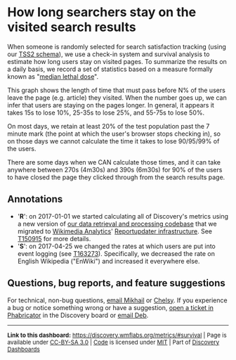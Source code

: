 How long searchers stay on the visited search results
=======

When someone is randomly selected for search satisfaction tracking (using our [TSS2 schema](https://meta.wikimedia.org/wiki/Schema:TestSearchSatisfaction2)), we use a check-in system and survival analysis to estimate how long users stay on visited pages. To summarize the results on a daily basis, we record a set of statistics based on a measure formally known as "[median lethal dose](https://en.wikipedia.org/wiki/Median_lethal_dose)".

This graph shows the length of time that must pass before N% of the users leave the page (e.g. article) they visited. When the number goes up, we can infer that users are staying on the pages longer. In general, it appears it takes 15s to lose 10%, 25-35s to lose 25%, and 55-75s to lose 50%.

On most days, we retain at least 20% of the test population past the 7 minute mark (the point at which the user's browser stops checking in), so on those days we cannot calculate the time it takes to lose 90/95/99% of the users.

There are some days when we CAN calculate those times, and it can take anywhere between 270s (4m30s) and 390s (6m30s) for 90% of the users to have closed the page they clicked through from the search results page.

Annotations
------
* '__R__': on 2017-01-01 we started calculating all of Discovery's metrics using a new version of [our data retrieval and processing codebase](https://phabricator.wikimedia.org/diffusion/WDGO/) that we migrated to [Wikimedia Analytics](https://www.mediawiki.org/wiki/Analytics)' [Reportupdater infrastructure](https://wikitech.wikimedia.org/wiki/Analytics/Reportupdater). See [T150915](https://phabricator.wikimedia.org/T150915) for more details.
* '__S__': on 2017-04-25 we changed the rates at which users are put into event logging (see [T163273](https://phabricator.wikimedia.org/T163273)). Specifically, we decreased the rate on English Wikipedia ("EnWiki") and increased it everywhere else.

Questions, bug reports, and feature suggestions
------
For technical, non-bug questions, [email Mikhail](mailto:mpopov@wikimedia.org?subject=Dashboard%20Question) or [Chelsy](mailto:cxie@wikimedia.org?subject=Dashboard%20Question). If you experience a bug or notice something wrong or have a suggestion, [open a ticket in Phabricator](https://phabricator.wikimedia.org/maniphest/task/create/?projects=Discovery) in the Discovery board or [email Deb](mailto:deb@wikimedia.org?subject=Dashboard%20Question).

<hr style="border-color: gray;">
<p style="font-size: small;">
  <strong>Link to this dashboard:</strong> <a href="https://discovery.wmflabs.org/metrics/#survival">https://discovery.wmflabs.org/metrics/#survival</a>
  | Page is available under <a href="https://creativecommons.org/licenses/by-sa/3.0/" title="Creative Commons Attribution-ShareAlike License">CC-BY-SA 3.0</a>
  | <a href="https://phabricator.wikimedia.org/diffusion/WDRN/" title="Search Metrics Dashboard source code repository">Code</a> is licensed under <a href="https://phabricator.wikimedia.org/diffusion/WDRN/browse/master/LICENSE.md" title="MIT License">MIT</a>
  | Part of <a href="https://discovery.wmflabs.org/">Discovery Dashboards</a>
</p>
